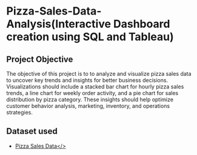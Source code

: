# Pizza-Sales-Data-Analysis(Interactive Dashboard creation using SQL and Tableau)
## Project Objective
The objective of this project is to to analyze and visualize pizza sales data to uncover key trends and insights for better business decisions. Visualizations should include a stacked bar chart for hourly pizza sales trends, a line chart for weekly order activity, and a pie chart for sales distribution by pizza category. These insights should help optimize customer behavior analysis, marketing, inventory, and operations strategies.

## Dataset used
- <a href="https://github.com/ramyakothapally-spec/Data-Analysis-Tableau-Sql-Dashboard/blob/main/Pizza_Sales_Data_xlsx">Pizza Sales Data</>





